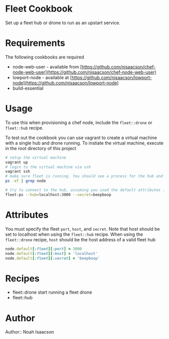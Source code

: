 # Fleet Cookbook

Set up a fleet hub or drone to run as an upstart service.

# Requirements

The following cookbooks are required

* node-web-user - available from [https://github.com/nisaacson/chef-node-web-user](https://github.com/nisaacson/chef-node-web-user)
* lowport-node - available at [https://github.com/nisaacson/lowport-node](https://github.com/nisaacson/lowport-node)
* build-essential


# Usage

To use this when provisioning a chef node, include the `fleet::drone` or `fleet::hub` recipe.

To test out the cookbook you can use vagrant to create a virtual machine with a single hub and drone running. To instiate the virtual machine, execute in the root directory of this project

```bash
# setup the virtual machine
vagrant up
# login to the virtual machine via ssh
vagrant ssh
# make sure fleet is running. You should see a process for the hub and another for the drone
ps -ef | grep node

# try to connect to the hub, assuming you used the default attributes in ./attributes/default.rb
fleet-ps --hub=localhost:3000 --secret=beepboop
```

# Attributes

You must specify the fleet `port`, `host`, and `secret`. Note that host should be set to localhost when using the `fleet::hub` recipe. When using the `fleet::drone` recipe, `host` should be the host address of a valid fleet hub

```ruby
node.default[:fleet][:port] = 3000
node.default[:fleet][:host] = 'localhost'
node.default[:fleet][:secret] = 'beepboop'
```

# Recipes

* fleet::drone start running a fleet drone
* fleet::hub
# Author

Author:: Noah Isaacson
